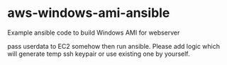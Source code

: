 # aws-windows-ami-ansible
Example ansible code to build Windows AMI for webserver

pass userdata to EC2 somehow then run ansible. Please add logic which will generate temp ssh keypair or use existing one by yourself.